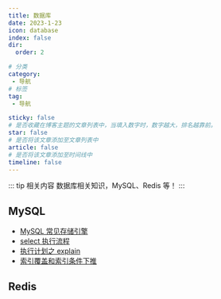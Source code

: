 ```yaml
---
title: 数据库
date: 2023-1-23
icon: database
index: false
dir:
  order: 2

# 分类
category:
 - 导航
# 标签
tag:
 - 导航

sticky: false
# 是否收藏在博客主题的文章列表中，当填入数字时，数字越大，排名越靠前。
star: false
# 是否将该文章添加至文章列表中
article: false
# 是否将该文章添加至时间线中
timeline: false
---
```


::: tip 相关内容
数据库相关知识，MySQL、Redis 等！
:::

## MySQL
- [MySQL 常见存储引擎](mysql/MySQL常见存储引擎.md)
- [select 执行流程](mysql/select执行流程.md)
- [执行计划之 explain](mysql/执行计划之explain.md)
- [索引覆盖和索引条件下推](mysql/索引覆盖和索引条件下推.md)

## Redis
